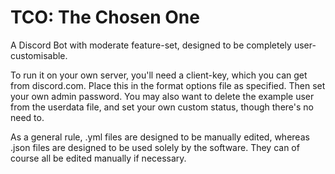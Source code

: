 # TCO: The Chosen One
A Discord Bot with moderate feature-set, designed to be completely user-customisable.

To run it on your own server, you'll need a client-key, which you can get from discord.com. Place this in the format options file as specified. Then set your own admin password. You may also want to delete the example user from the userdata file, and set your own custom status, though there's no need to.

As a general rule, .yml files are designed to be manually edited, whereas .json files are designed to be used solely by the software. They can of course all be edited manually if necessary.
